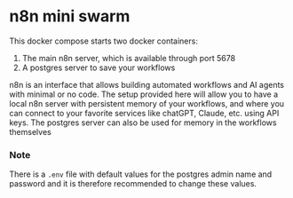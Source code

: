 # n8n mini swarm
This docker compose starts two docker containers:
1. The main n8n server, which is available through port 5678
2. A postgres server to save your workflows

n8n is an interface that allows building automated workflows and AI agents with minimal or no code. 
The setup provided here will allow you to have a local n8n server with persistent memory of your workflows, 
and where you can connect to your favorite services like chatGPT, Claude, etc. using API keys.
The postgres server can also be used for memory in the workflows themselves

### Note 
There is a `.env` file with default values for the postgres admin name and password and it is therefore recommended to change these values.

